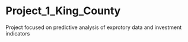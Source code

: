 # Project_1_King_County
 Project focused on predictive analysis of exprotory data and investment indicators
